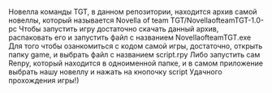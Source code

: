 Новелла команды TGT, в данном репозитории, находится архив самой новеллы, который называется Novella of team TGT/NovellaofteamTGT-1.0-pc
Чтобы запустить игру достаточно скачать данный архив, распаковать его и запустить файл с названием NovellaofteamTGT.exe
Для того чтобы озанкомиться с кодом самой игры, достаточно, открыть папку game, и выбрать файл с названием script.rpy
Либо запустить сам Renpy, который находится в одноименной папке, и в самом приложение выбрать нашу новеллу и нажать на кнопочку script
Удачного прохождения игры!)

